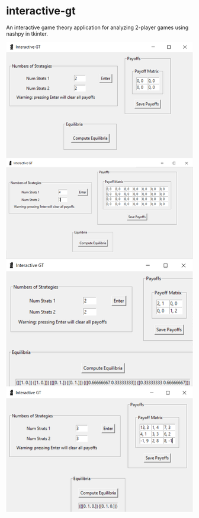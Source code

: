 # interactive-gt
An interactive game theory application for analyzing 2-player games using nashpy in tkinter. 

![2 strats each](images/image1.png)
![more strategies](images/image2.png)
![computing equilibria](images/image3.png)
![strictly dominated strategies](images/image4.png)